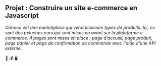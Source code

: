 ## Projet : Construire un site e-commerce en Javascript

*Orinoco est une marketplace qui vend plusieurs types de produits. Ici, ce sont des peluches ours qui sont mises en avant sur la plateforme e-commerce.
4 pages sont mises en place : page d'accueil, page produit, page panier et page de confirmation de commande avec l'aide d'une API externe.*

🧸 💰 🖥️
